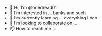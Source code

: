 - 👋 Hi, I’m @onedread01
- 👀 I’m interested in ... banks and such
- 🌱 I’m currently learning ... everything I can
- 💞️ I’m looking to collaborate on ...
- 📫 How to reach me ...

<!---
onedread01/onedread01 is a ✨ special ✨ repository because its `README.md` (this file) appears on your GitHub profile.
You can click the Preview link to take a look at your changes.
--->

